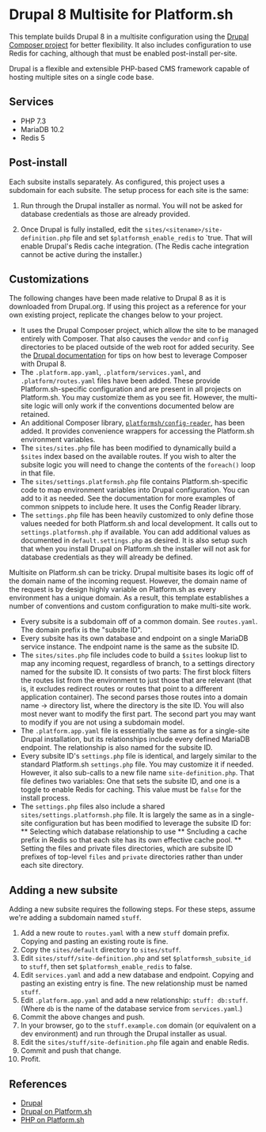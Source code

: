 # Drupal 8 Multisite for Platform.sh

This template builds Drupal 8 in a multisite configuration using the [Drupal Composer project](https://github.com/drupal-composer/drupal-project) for better flexibility.  It also includes configuration to use Redis for caching, although that must be enabled post-install per-site.

Drupal is a flexible and extensible PHP-based CMS framework capable of hosting multiple sites on a single code base.

## Services

* PHP 7.3
* MariaDB 10.2
* Redis 5

## Post-install

Each subsite installs separately.  As configured, this project uses a subdomain for each subsite.  The setup process for each site is the same:

1. Run through the Drupal installer as normal.  You will not be asked for database credentials as those are already provided.

2. Once Drupal is fully installed, edit the `sites/<sitename>/site-definition.php` file and set `$platformsh_enable_redis` to `true.  That will enable Drupal's Redis cache integration.  (The Redis cache integration cannot be active during the installer.)

## Customizations

The following changes have been made relative to Drupal 8 as it is downloaded from Drupal.org.  If using this project as a reference for your own existing project, replicate the changes below to your project.

* It uses the Drupal Composer project, which allow the site to be managed entirely with Composer. That also causes the `vendor` and `config` directories to be placed outside of the web root for added security.  See the [Drupal documentation](https://www.drupal.org/node/2404989) for tips on how best to leverage Composer with Drupal 8.
* The `.platform.app.yaml`, `.platform/services.yaml`, and `.platform/routes.yaml` files have been added.  These provide Platform.sh-specific configuration and are present in all projects on Platform.sh.  You may customize them as you see fit.  However, the multi-site logic will only work if the conventions documented below are retained.
* An additional Composer library, [`platformsh/config-reader`](https://github.com/platformsh/config-reader-php), has been added.  It provides convenience wrappers for accessing the Platform.sh environment variables.
* The `sites/sites.php` file has been modified to dynamically build a `$sites` index based on the available routes.  If you wish to alter the subsite logic you will need to change the contents of the `foreach()` loop in that file.
* The `sites/settings.platformsh.php` file contains Platform.sh-specific code to map environment variables into Drupal configuration. You can add to it as needed. See the documentation for more examples of common snippets to include here.  It uses the Config Reader library.
* The `settings.php` file has been heavily customized to only define those values needed for both Platform.sh and local development.  It calls out to `settings.platformsh.php` if available.  You can add additional values as documented in `default.settings.php` as desired.  It is also setup such that when you install Drupal on Platform.sh the installer will not ask for database credentials as they will already be defined.

Multisite on Platform.sh can be tricky.  Drupal multisite bases its logic off of the domain name of the incoming request.  However, the domain name of the request is by design highly variable on Platform.sh as every environment has a unique domain.  As a result, this template establishes a number of conventions and custom configuration to make multi-site work.

* Every subsite is a subdomain off of a common domain.  See `routes.yaml`.  The domain prefix is the "subsite ID".
* Every subsite has its own database and endpoint on a single MariaDB service instance.  The endpoint name is the same as the subsite ID.
* The `sites/sites.php` file includes code to build a `$sites` lookup list to map any incoming request, regardless of branch, to a settings directory named for the subsite ID.  It consists of two parts: The first block filters the routes list from the environment to just those that are relevant (that is, it excludes redirect routes or routes that point to a different application container).  The second parses those routes into a domain name -> directory list, where the directory is the site ID.  You will also most never want to modify the first part.  The second part you may want to modify if you are not using a subdomain model.
* The `.platform.app.yaml` file is essentially the same as for a single-site Drupal installation, but its relationships include every defined MariaDB endpoint.  The relationship is also named for the subsite ID.
* Every subsite ID's `settings.php` file is identical, and largely similar to the standard Platform.sh `settings.php` file.  You may customize it if needed.  However, it also sub-calls to a new file name `site-definition.php`.  That file defines two variables: One that sets the subsite ID, and one is a toggle to enable Redis for caching.  This value must be `false` for the install process.
* The `settings.php` files also include a shared `sites/settings.platformsh.php` file.  It is largely the same as in a single-site configuration but has been modified to leverage the subsite ID for:
** Selecting which database relationship to use
** Sncluding a cache prefix in Redis so that each site has its own effective cache pool.
** Setting the files and private files directories, which are subsite ID prefixes of top-level `files` and `private` directories rather than under each site directory.

## Adding a new subsite

Adding a new subsite requires the following steps.  For these steps, assume we're adding a subdomain named `stuff`.

1. Add a new route to `routes.yaml` with a new `stuff` domain prefix.  Copying and pasting an existing route is fine.
2. Copy the `sites/default` directory to `sites/stuff`.
3. Edit `sites/stuff/site-definition.php` and set `$platformsh_subsite_id` to `stuff`, then set `$platformsh_enable_redis` to false.
4. Edit `services.yaml` and add a new database and endpoint.  Copying and pasting an existing entry is fine.  The new relationship must be named `stuff`.
5. Edit `.platform.app.yaml` and add a new relationship: `stuff: db:stuff`.  (Where `db` is the name of the database service from `services.yaml`.)
6. Commit the above changes and push.
7. In your browser, go to the `stuff.example.com` domain (or equivalent on a dev environment) and run through the Drupal installer as usual.
8. Edit the `sites/stuff/site-definition.php` file again and enable Redis.
9. Commit and push that change.
10. Profit.

## References

* [Drupal](https://www.drupal.org/)
* [Drupal on Platform.sh](https://docs.platform.sh/frameworks/drupal8.html)
* [PHP on Platform.sh](https://docs.platform.sh/languages/php.html)
